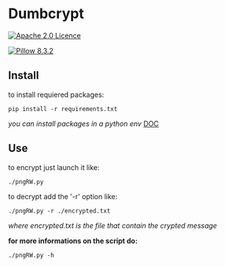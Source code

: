 Dumbcrypt
===
[![Apache 2.0 Licence](https://img.shields.io/hexpm/l/plug.svg)](LICENSE)

[![Pillow 8.3.2](https://img.shields.io/badge/pillow-8.3.2-blue)](https://pypi.org/project/Pillow)

## Install

to install requiered packages:
```
pip install -r requirements.txt
```
*you can install packages in a python env*
[DOC](https://docs.python.org/3/library/venv.html)

## Use

to encrypt just launch it like:
```
./pngRW.py
```
to decrypt add the '-r' option like:
```
./pngRW.py -r ./encrypted.txt
```
*where encrypted.txt is the file that contain the crypted message*

**for more informations on the script do:**
```
./pngRW.py -h
```